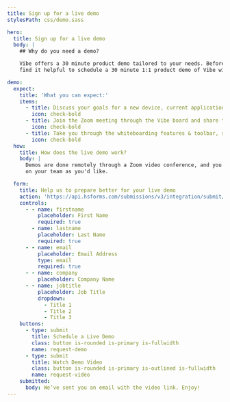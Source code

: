 ```yaml
---
title: Sign up for a live demo
stylesPath: css/demo.sass

hero:
  title: Sign up for a live demo
  body: |
    ## Why do you need a demo?

    Vibe offers a 30 minute product demo tailored to your needs. Before purchasing a Vibe board, many customers
    find it helpful to schedule a 30 minute 1:1 product demo of Vibe with our sales team.

demo:
  expect:
    title: 'What you can expect:'
    items:
      - title: Discuss your goals for a new device, current applications you would like to integrate followed by Q&A.
        icon: check-bold
      - title: Join the Zoom meeting through the Vibe board and share the board's screen to see it in action.
        icon: check-bold
      - title: Take you through the whiteboarding features & toolbar, screencasting options, and 3rd party applications.
        icon: check-bold
  how:
    title: How does the live demo work?
    body: |
      Demos are done remotely through a Zoom video conference, and you are welcome to invite as many people
      on your team as you'd like.

  form:
    title: Help us to prepare better for your live demo
    action: 'https://api.hsforms.com/submissions/v3/integration/submit/5698963/1270333f-4cc2-4450-901d-d4f9b29fed58'
    controls:
      - - name: firstname
          placeholder: First Name
          required: true
        - name: lastname
          placeholder: Last Name
          required: true
      - - name: email
          placeholder: Email Address
          type: email
          required: true
      - - name: company
          placeholder: Company Name
      - - name: jobtitle
          placeholder: Job Title
          dropdown:
            - Title 1
            - Title 2
            - Title 3
    buttons:
      - type: submit
        title: Schedule a Live Demo
        class: button is-rounded is-primary is-fullwidth
        name: request-demo
      - type: submit
        title: Watch Demo Video
        class: button is-rounded is-primary is-outlined is-fullwidth
        name: request-video
    submitted:
      body: We’ve sent you an email with the video link. Enjoy!
---
```

